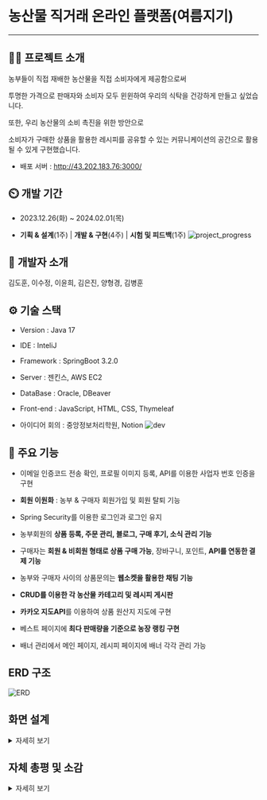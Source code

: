# 농산물 직거래 온라인 플랫폼(여름지기)

---

## 👨‍🏫 프로젝트 소개

농부들이 직접 재배한 농산물을 직접 소비자에게 제공함으로써

투명한 가격으로 판매자와 소비자 모두 윈윈하여 우리의 식탁을 건강하게 만들고 싶었습니다.

또한, 우리 농산물의 소비 촉진을 위한 방안으로 

소비자가 구매한 상품을 활용한 레시피를 공유할 수 있는 커뮤니케이션의 공간으로 활용될 수 있게 구현했습니다.

* 배포 서버 : http://43.202.183.76:3000/


## ⏲️ 개발 기간

+ 2023.12.26(화) ~ 2024.02.01(목)

+ **기획 & 설계**(1주) | **개발 & 구현**(4주) | **시험 및 피드백**(1주)
![project_progress](https://github.com/rlaehrla/choongang502_5/assets/143992194/2bafd69a-e94b-4e85-96bc-ea660bbd3a6b)
  

## 🌈 개발자 소개

김도훈, 이수정, 이윤희, 김은진, 양형경, 김병훈


## ⚙️ 기술 스택

+ Version : Java 17
  
+ IDE : InteliJ
  
+ Framework : SpringBoot 3.2.0

+ Server : 젠킨스, AWS EC2

+ DataBase : Oracle, DBeaver
  
+ Front-end : JavaScript, HTML, CSS, Thymeleaf

+ 아이디어 회의 : 중앙정보처리학원, Notion
![dev](https://github.com/rlaehrla/choongang502_5/assets/143992194/e6b4dbc5-eb61-4c82-a4cb-4d6d5dd9d084)

## 📌 주요 기능

+ 이메일 인증코드 전송 확인, 프로필 이미지 등록, API를 이용한 사업자 번호 인증을 구현
  
+ **회원 이원화** : 농부 & 구매자 회원가입 및 회원 탈퇴 기능

+ Spring Security를 이용한 로그인과 로그인 유지

+ 농부회원의 **상품 등록, 주문 관리, 블로그, 구매 후기, 소식 관리 기능**

+ 구매자는 **회원 & 비회원 형태로 상품 구매 가능**, 장바구니, 포인트, **API를 연동한 결제 기능**

+ 농부와 구매자 사이의 상품문의는 **웹소켓을 활용한 채팅 기능**

+ **CRUD를 이용한 각 농산물 카테고리 및 레시피 게시판**

+ **카카오 지도API**를 이용하여 상품 원산지 지도에 구현

+ 베스트 페이지에 **최다 판매량을 기준으로 농장 랭킹 구현**

+ 배너 관리에서 메인 페이지, 레시피 페이지에 배너 각각 관리 가능

## ERD 구조
![ERD](https://github.com/rlaehrla/choongang502_5/assets/143992194/5deeb9e5-4a35-477e-afc8-b8ae9f1e736f)

## 화면 설계
<details>
  <summary>자세히 보기</summary>
  

  |메인 홈 화면|회원가입|
  |:-:|:-:|
  |![main_home](https://github.com/rlaehrla/choongang502_5/assets/143992194/9c1f8749-24ef-4804-9117-9743cb071427)|![회원가입_](https://github.com/rlaehrla/choongang502_5/assets/143992194/01c2613b-5abf-408a-b0ae-264f63bf0b1b)|

  |로그인|베스트 페이지|
  |:-:|:-:|
  |![로그인_](https://github.com/rlaehrla/choongang502_5/assets/143992194/df6e33f0-cdac-49af-b7fe-d818d57573af)||
</details>

## 자체 총평 및 소감
<details>
  <summary>자세히 보기</summary>
  
  ![feedback](https://github.com/rlaehrla/choongang502_5/assets/143992194/0d65320a-ff5a-476d-a46b-683f3829f449)
</details>

